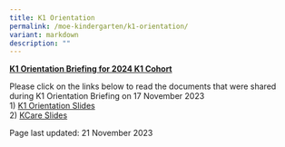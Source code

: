 ```yaml
---
title: K1 Orientation
permalink: /moe-kindergarten/k1-orientation/
variant: markdown
description: ""
---
```

<p><strong><u>K1 Orientation Briefing for 2024 K1 Cohort</u></strong></p>
<p>Please click on the links below to read the documents that were shared during K1 Orientation Briefing on 17 November 2023<br>1) <a href="https://drive.google.com/file/d/1GQxhmu6MzRoMlZ2ycuV6E3hSfXW8rMVW/view?usp=sharing" target="_blank" rel="noopener">K1 Orientation Slides</a><br>2) <a href="https://drive.google.com/file/d/1rqXgVMOEpxHZa3xDFeNspTOs8OdtCZuM/view?usp=sharing" target="_blank" rel="noopener">KCare Slides</a></p>
<p dir="ltr">Page last updated: 21 November 2023</p>